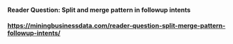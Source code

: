 #### Reader Question: Split and merge pattern in followup intents
#### https://miningbusinessdata.com/reader-question-split-merge-pattern-followup-intents/
